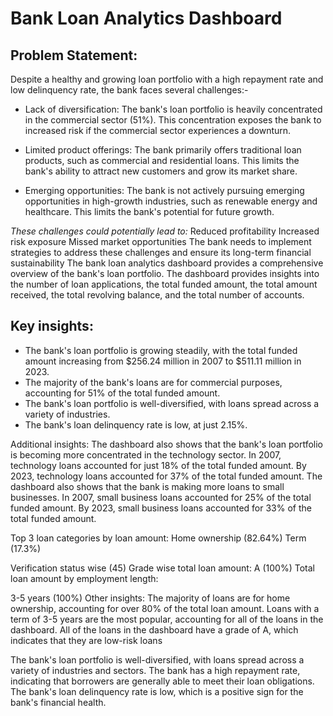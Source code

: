 # Bank Loan Analytics Dashboard
## Problem Statement:
Despite a healthy and growing loan portfolio with a high repayment rate and low delinquency rate, the bank faces several challenges:-
- Lack of diversification: The bank's loan portfolio is heavily concentrated in the commercial sector (51%). This concentration exposes the bank to increased risk if the commercial sector experiences a downturn.

- Limited product offerings: The bank primarily offers traditional loan products, such as commercial and residential loans. This limits the bank's ability to attract new customers and grow its market share.

- Emerging opportunities: The bank is not actively pursuing emerging opportunities in high-growth industries, such as renewable energy and healthcare. This limits the bank's potential for future growth.

*These challenges could potentially lead to:*
Reduced profitability
Increased risk exposure
Missed market opportunities
The bank needs to implement strategies to address these challenges and ensure its long-term financial sustainability
The bank loan analytics dashboard provides a comprehensive overview of the bank's loan portfolio. 
The dashboard provides insights into the number of loan applications, the total funded amount, the total amount received, the total revolving balance, and the total number of accounts.

## Key insights:
- The bank's loan portfolio is growing steadily, with the total funded amount increasing from $256.24 million in 2007 to $511.11 million in 2023.
- The majority of the bank's loans are for commercial purposes, accounting for 51% of the total funded amount.
- The bank's loan portfolio is well-diversified, with loans spread across a variety of industries.
- The bank's loan delinquency rate is low, at just 2.15%.

Additional insights:
The dashboard also shows that the bank's loan portfolio is becoming more concentrated in the technology sector. 
In 2007, technology loans accounted for just 18% of the total funded amount. By 2023, technology loans accounted for 37% of the total funded amount.
The dashboard also shows that the bank is making more loans to small businesses. 
In 2007, small business loans accounted for 25% of the total funded amount. By 2023, small business loans accounted for 33% of the total funded amount.

Top 3 loan categories by loan amount:
Home ownership (82.64%)
Term (17.3%)

Verification status wise (45)
Grade wise total loan amount:
A (100%)
Total loan amount by employment length:

3-5 years (100%) 
Other insights:
The majority of loans are for home ownership, accounting for over 80% of the total loan amount.
Loans with a term of 3-5 years are the most popular, accounting for all of the loans in the dashboard.
All of the loans in the dashboard have a grade of A, which indicates that they are low-risk loans


The bank's loan portfolio is well-diversified, with loans spread across a variety of industries and sectors.
The bank has a high repayment rate, indicating that borrowers are generally able to meet their loan obligations.
The bank's loan delinquency rate is low, which is a positive sign for the bank's financial health.
